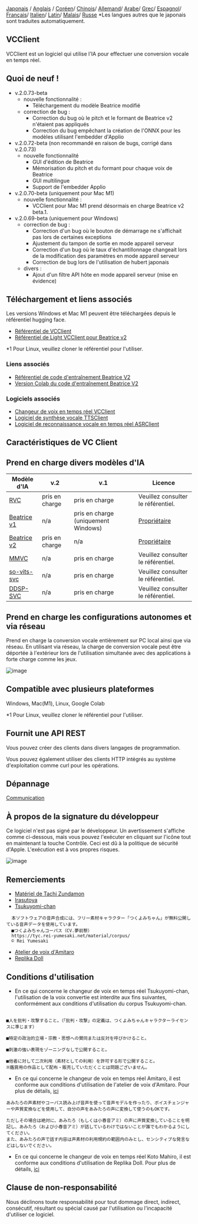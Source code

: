 [Japonais](/README.md) /
[Anglais](/docs_i18n/README_en.md) /
[Coréen](/docs_i18n/README_ko.md)/
[Chinois](/docs_i18n/README_zh.md)/
[Allemand](/docs_i18n/README_de.md)/
[Arabe](/docs_i18n/README_ar.md)/
[Grec](/docs_i18n/README_el.md)/
[Espagnol](/docs_i18n/README_es.md)/
[Français](/docs_i18n/README_fr.md)/
[Italien](/docs_i18n/README_it.md)/
[Latin](/docs_i18n/README_la.md)/
[Malais](/docs_i18n/README_ms.md)/
[Russe](/docs_i18n/README_ru.md)
*Les langues autres que le japonais sont traduites automatiquement.

## VCClient

VCClient est un logiciel qui utilise l'IA pour effectuer une conversion vocale en temps réel.

## Quoi de neuf !

* v.2.0.73-beta
  * nouvelle fonctionnalité :
    * Téléchargement du modèle Beatrice modifié
  * correction de bug :
    * Correction du bug où le pitch et le formant de Beatrice v2 n'étaient pas appliqués
    * Correction du bug empêchant la création de l'ONNX pour les modèles utilisant l'embedder d'Applio
* v.2.0.72-beta (non recommandé en raison de bugs, corrigé dans v.2.0.73)
  * nouvelle fonctionnalité
    * GUI d'édition de Beatrice
    * Mémorisation du pitch et du formant pour chaque voix de Beatrice
    * GUI multilingue
    * Support de l'embedder Applio
* v.2.0.70-beta (uniquement pour Mac M1)
  * nouvelle fonctionnalité :
    * VCClient pour Mac M1 prend désormais en charge Beatrice v2 beta.1.
* v.2.0.69-beta (uniquement pour Windows)
  * correction de bug :
    * Correction d'un bug où le bouton de démarrage ne s'affichait pas lors de certaines exceptions
    * Ajustement du tampon de sortie en mode appareil serveur
    * Correction d'un bug où le taux d'échantillonnage changeait lors de la modification des paramètres en mode appareil serveur
    * Correction de bug lors de l'utilisation de hubert japonais
  * divers :
    * Ajout d'un filtre API hôte en mode appareil serveur (mise en évidence)

## Téléchargement et liens associés

Les versions Windows et Mac M1 peuvent être téléchargées depuis le référentiel hugging face.

* [Référentiel de VCClient](https://huggingface.co/wok000/vcclient000/tree/main)
* [Référentiel de Light VCClient pour Beatrice v2](https://huggingface.co/wok000/light_vcclient_beatrice/tree/main)

*1 Pour Linux, veuillez cloner le référentiel pour l'utiliser.

### Liens associés

* [Référentiel de code d'entraînement Beatrice V2](https://huggingface.co/fierce-cats/beatrice-trainer)
* [Version Colab du code d'entraînement Beatrice V2](https://github.com/w-okada/beatrice-trainer-colab)

### Logiciels associés

* [Changeur de voix en temps réel VCClient](https://github.com/w-okada/voice-changer)
* [Logiciel de synthèse vocale TTSClient](https://github.com/w-okada/ttsclient)
* [Logiciel de reconnaissance vocale en temps réel ASRClient](https://github.com/w-okada/asrclient)

## Caractéristiques de VC Client

## Prend en charge divers modèles d'IA

| Modèle d'IA                                                                                                     | v.2       | v.1                  | Licence                                                                                 |
| ------------------------------------------------------------------------------------------------------------ | --------- | -------------------- | ------------------------------------------------------------------------------------------ |
| [RVC ](https://github.com/RVC-Project/Retrieval-based-Voice-Conversion-WebUI/blob/main/docs/jp/README.ja.md) | pris en charge | pris en charge            | Veuillez consulter le référentiel.                                                             |
| [Beatrice v1](https://prj-beatrice.com/)                                                                     | n/a       | pris en charge (uniquement Windows) | [Propriétaire](https://github.com/w-okada/voice-changer/tree/master/server/voice_changer/Beatrice) |
| [Beatrice v2](https://prj-beatrice.com/)                                                                     | pris en charge | n/a                  | [Propriétaire](https://huggingface.co/wok000/vcclient_model/blob/main/beatrice_v2_beta/readme.md)  |
| [MMVC](https://github.com/isletennos/MMVC_Trainer)                                                           | n/a       | pris en charge            | Veuillez consulter le référentiel.                                                             |
| [so-vits-svc](https://github.com/svc-develop-team/so-vits-svc)                                               | n/a       | pris en charge            | Veuillez consulter le référentiel.                                                             |
| [DDSP-SVC](https://github.com/yxlllc/DDSP-SVC)                                                               | n/a       | pris en charge            | Veuillez consulter le référentiel.                                                             |

## Prend en charge les configurations autonomes et via réseau

Prend en charge la conversion vocale entièrement sur PC local ainsi que via réseau.
En utilisant via réseau, la charge de conversion vocale peut être déportée à l'extérieur lors de l'utilisation simultanée avec des applications à forte charge comme les jeux.

![image](https://user-images.githubusercontent.com/48346627/206640768-53f6052d-0a96-403b-a06c-6714a0b7471d.png)

## Compatible avec plusieurs plateformes

Windows, Mac(M1), Linux, Google Colab

*1 Pour Linux, veuillez cloner le référentiel pour l'utiliser.

## Fournit une API REST

Vous pouvez créer des clients dans divers langages de programmation.

Vous pouvez également utiliser des clients HTTP intégrés au système d'exploitation comme curl pour les opérations.

## Dépannage

[Communication](tutorials/trouble_shoot_communication_ja.md)

## À propos de la signature du développeur

Ce logiciel n'est pas signé par le développeur. Un avertissement s'affiche comme ci-dessous, mais vous pouvez l'exécuter en cliquant sur l'icône tout en maintenant la touche Contrôle. Ceci est dû à la politique de sécurité d'Apple. L'exécution est à vos propres risques.

![image](https://user-images.githubusercontent.com/48346627/212567711-c4a8d599-e24c-4fa3-8145-a5df7211f023.png)

## Remerciements

* [Matériel de Tachi Zundamon](https://seiga.nicovideo.jp/seiga/im10792934)
* [Irasutoya](https://www.irasutoya.com/)
* [Tsukuyomi-chan](https://tyc.rei-yumesaki.net/)

```
  本ソフトウェアの音声合成には、フリー素材キャラクター「つくよみちゃん」が無料公開している音声データを使用しています。
  ■つくよみちゃんコーパス（CV.夢前黎）
  https://tyc.rei-yumesaki.net/material/corpus/
  © Rei Yumesaki
```

* [Atelier de voix d'Amitaro](https://amitaro.net/)
* [Replika Doll](https://kikyohiroto1227.wixsite.com/kikoto-utau)

## Conditions d'utilisation

* En ce qui concerne le changeur de voix en temps réel Tsukuyomi-chan, l'utilisation de la voix convertie est interdite aux fins suivantes, conformément aux conditions d'utilisation du corpus Tsukuyomi-chan.

```

■人を批判・攻撃すること。（「批判・攻撃」の定義は、つくよみちゃんキャラクターライセンスに準じます）

■特定の政治的立場・宗教・思想への賛同または反対を呼びかけること。

■刺激の強い表現をゾーニングなしで公開すること。

■他者に対して二次利用（素材としての利用）を許可する形で公開すること。
※鑑賞用の作品として配布・販売していただくことは問題ございません。
```

* En ce qui concerne le changeur de voix en temps réel Amitaro, il est conforme aux conditions d'utilisation de l'atelier de voix d'Amitaro. Pour plus de détails, [ici](https://amitaro.net/voice/faq/#index_id6)

```
あみたろの声素材やコーパス読み上げ音声を使って音声モデルを作ったり、ボイスチェンジャーや声質変換などを使用して、自分の声をあみたろの声に変換して使うのもOKです。

ただしその場合は絶対に、あみたろ（もしくは小春音アミ）の声に声質変換していることを明記し、あみたろ（および小春音アミ）が話しているわけではないことが誰でもわかるようにしてください。
また、あみたろの声で話す内容は声素材の利用規約の範囲内のみとし、センシティブな発言などはしないでください。
```

* En ce qui concerne le changeur de voix en temps réel Koto Mahiro, il est conforme aux conditions d'utilisation de Replika Doll. Pour plus de détails, [ici](https://kikyohiroto1227.wixsite.com/kikoto-utau/ter%EF%BD%8Ds-of-service)

## Clause de non-responsabilité

Nous déclinons toute responsabilité pour tout dommage direct, indirect, consécutif, résultant ou spécial causé par l'utilisation ou l'incapacité d'utiliser ce logiciel.

